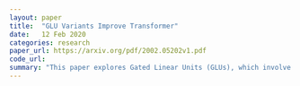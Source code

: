 ```yaml
---
layout: paper
title:  "GLU Variants Improve Transformer"
date:   12 Feb 2020
categories: research
paper_url: https://arxiv.org/pdf/2002.05202v1.pdf
code_url: 
summary: "This paper explores Gated Linear Units (GLUs), which involve the component-wise product of two linear projections, with one undergoing a sigmoid function. The authors investigate GLU variants by substituting the sigmoid with other nonlinear or linear functions within the Transformer model's feed-forward sublayers. They find that certain variants outperform the conventional ReLU or GELU activations in terms of quality."
---
```


